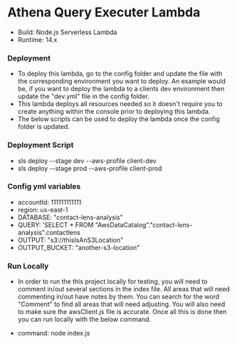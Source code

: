 

# Athena Query Executer Lambda
- Build: Node.js Serverless Lambda
- Runtime: 14.x

### Deployment
- To deploy this lambda, go to the config folder and update the file with the corresponding environment you want to deploy.  An example would be, if you want to deploy the lambda to a clients dev environment then update the "dev.yml" file in the config folder.  
- This lambda deploys all resources needed so it doesn't require you to create anything within the console prior to deploying this lambda.
- The below scripts can be used to deploy the lambda once the config folder is updated.  

### Deployment Script
- sls deploy --stage dev --aws-profile client-dev
- sls deploy --stage prod --aws-profile client-prod

### Config yml variables
- accountId: 111111111111
- region: us-east-1
- DATABASE: "contact-lens-analysis"
- QUERY: 'SELECT * FROM "AwsDataCatalog"."contact-lens-analysis".contactlens
- OUTPUT: "s3://thisIsAnS3Location"
- OUTPUT_BUCKET: "another-s3-location"

### Run Locally
- In order to run the this project locally for testing, you will need to comment in/out several sections in the index file.  All areas that will need commenting in/out have notes by them.  You can search for the word "Comment" to find all areas that will need adjusting.  You will also need to make sure the awsClient.js file is accurate.  Once all this is done then you can run locally with the below command.

- command: node index.js

